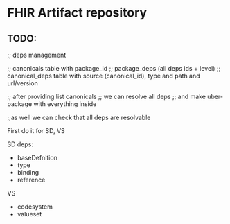 # FHIR Artifact repository

## TODO:


;; deps management

;; canonicals table with package_id
;; package_deps (all deps ids + level)
;; canonical_deps table with source (canonical_id), type and path and url/version

;; after providing list canonicals
;; we can resolve all deps
;; and make uber-package with everything inside

;;as well we can check that all deps are resolvable

First do it for SD, VS

SD deps:
- baseDefnition
- type
- binding
- reference

VS
- codesystem
- valueset




